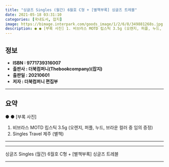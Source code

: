 ```yaml
---
title: "싱글즈 Singles (월간) 6월호 C형 + [별책부록] 싱글즈 트레블"
date: 2021-05-18 03:31:10
categories: [국내도서, 잡지]
image: https://bimage.interpark.com/goods_image/1/2/6/8/349881268s.jpg
description: ● ● [부록 사진] 1. 비브라스 MOTD 립스틱 3.5g (오렌지, 퍼플, 누드, 브라운 컬러 중 임의 증정) 2. Singles Travel 제주 (별책)
---
```


## **정보**

- **ISBN : 9771739316007**
- **출판사 : 더북컴퍼니(Thebookcompany)(잡지)**
- **출판일 : 20210601**
- **저자 : 더북컴퍼니 편집부**

------



## **요약**

●  ●  [부록 사진]
1. 비브라스 MOTD 립스틱 3.5g (오렌지, 퍼플, 누드, 브라운 컬러 중 임의 증정)
2. Singles Travel 제주 (별책)

------



------


싱글즈 Singles (월간) 6월호 C형 + [별책부록] 싱글즈 트레블 

------


